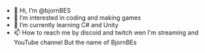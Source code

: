 - 👋 Hi, I’m @bjornBES
- 👀 I’m interested in coding and making games
- 🌱 I’m currently learning C# and Unity
- 📫 How to reach me by discoid and twitch wen I'm streaming and YouTube channel But the name of BjornBEs
